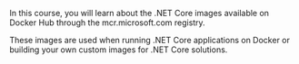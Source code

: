 In this course, you will learn about the .NET Core images available on Docker Hub through the mcr.microsoft.com registry.

These images are used when running .NET Core applications on Docker or building your own custom images for .NET Core solutions.